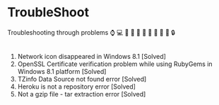 # TroubleShoot
Troubleshooting through problems
:watch: :computer: :guitar: :key: :girl: :boy: :man: :woman: :rose: :book: :lock:<br><br>
1. Network icon disappeared in Windows 8.1 [Solved] <br>
2. OpenSSL Certificate verification problem while using RubyGems in Windows 8.1 platform [Solved]<br>
3. TZinfo Data Source not found error [Solved]<br>
4. Heroku is not a repository error [Solved]<br>
5. Not a gzip file - tar extraction error [Solved]

